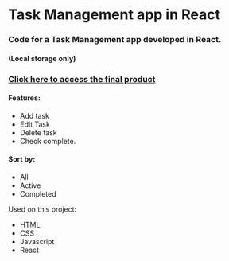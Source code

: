 # Task Management app in React

### Code for a Task Management app developed in React.
#### (Local storage only)
### [Click here to access the final product](https://maybelater-react.netlify.app)

#### Features: 
- Add task
- Edit Task
- Delete task
- Check complete. 

#### Sort by: 
- All
- Active
- Completed

Used on this project:
- HTML
- CSS
- Javascript
- React
